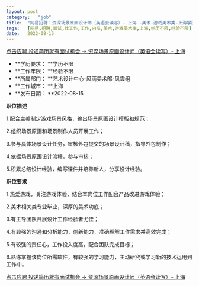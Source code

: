 ```yaml
---
layout:	post
category:	"job"
title:	"网易招聘：资深场景原画设计师（英语会读写）- 上海 -美术-游戏美术类-上海学历不限经验不限"
tags:	[网易,招聘,面试,找工作,工作,内推,美术,游戏美术类,上海,学历不限,经验不限]
date:	2022-08-15
---
```


[点击应聘 投递简历就有面试机会 ->  资深场景原画设计师（英语会读写）- 上海 ](http://mobile.bole.netease.com/bole/boleDetail?id=32106&employeeId=346f03c3cda5f04c&key=all)



- **学历要求： **学历不限
- **工作年限： **经验不限
- **所属部门： **艺术设计中心-风雨美术部-风雲组
- **工作城市： **上海
- **发布日期： **2022-08-15



**职位描述**

1.配合主美制定游戏场景风格，输出场景原画设计模版和规范；

2.组织场景原画和场景制作人员开展工作；

3.参与具体场景设计任务，审核外包提交的场景设计稿，指导外包制作；

4.依据场景原画设计流程，参与审核；

5.积累总结设计经验，编写课件并培养新人，分享设计经验。



**职位要求**

1.热爱游戏，关注游戏体验，结合本岗位工作配合产品改进游戏体验；

2.美术相关类专业毕业，深厚的美术功底；

3.有主导团队开展设计工作经验者尤佳；

4.有较强的沟通和分析能力，创新能力，准确理解工作需求并高效完成；

5.有较强的责任心，工作投入度高，配合团队完成目标；

6.熟练掌握该岗位所需软件，有较强的学习能力，主动研究或学习新的技术运用到工作中。



[点击应聘 投递简历就有面试机会 ->  资深场景原画设计师（英语会读写）- 上海 ](http://mobile.bole.netease.com/bole/boleDetail?id=32106&employeeId=346f03c3cda5f04c&key=all)